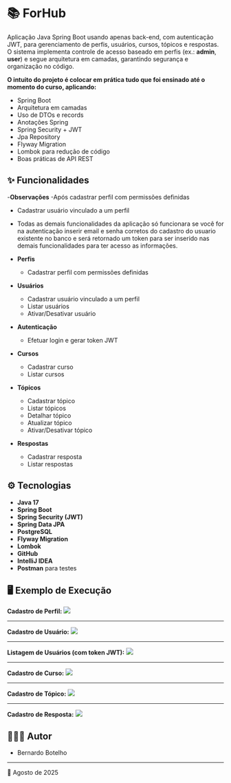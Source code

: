 # 📚 ForHub

Aplicação Java Spring Boot usando apenas back-end, com autenticação JWT, para gerenciamento de perfis, usuários, cursos, tópicos e respostas.  
O sistema implementa controle de acesso baseado em perfis (ex.: **admin**, **user**) e segue arquitetura em camadas, garantindo segurança e organização no código.

**O intuito do projeto é colocar em prática tudo que foi ensinado até o momento do curso, aplicando:**
- Spring Boot
- Arquitetura em camadas
- Uso de DTOs e records
- Anotações Spring
- Spring Security + JWT
- Jpa Repository
- Flyway Migration
- Lombok para redução de código
- Boas práticas de API REST

## ✨ Funcionalidades

-**Observações**
-Após cadastrar perfil com permissões definidas
- Cadastrar usuário vinculado a um perfil
- Todas as demais funcionalidades da aplicação só funcionara se você for na autenticação inserir email e senha corretos do cadastro do usuario existente no banco e será retornado um token para ser inserido nas demais funcionalidades para ter acesso as informações.

- **Perfis**
  - Cadastrar perfil com permissões definidas

- **Usuários**
  - Cadastrar usuário vinculado a um perfil
  - Listar usuários
  - Ativar/Desativar usuário

- **Autenticação**
  - Efetuar login e gerar token JWT

- **Cursos**
  - Cadastrar curso
  - Listar cursos

- **Tópicos**
  - Cadastrar tópico
  - Listar tópicos
  - Detalhar tópico
  - Atualizar tópico
  - Ativar/Desativar tópico

- **Respostas**
  - Cadastrar resposta
  - Listar respostas

## ⚙️ Tecnologias

- **Java 17**
- **Spring Boot**
- **Spring Security (JWT)**
- **Spring Data JPA**
- **PostgreSQL**
- **Flyway Migration**
- **Lombok**
- **GitHub**
- **IntelliJ IDEA**
- **Postman** para testes

## 🖥️ Exemplo de Execução

**Cadastro de Perfil:**
![](imagens/cadastro-usuario.png)

---

**Cadastro de Usuário:**
![](imagens/cadastro-usuario.png)

---

**Listagem de Usuários (com token JWT):**
![](imagens/lista-usuarios.png)

---

**Cadastro de Curso:**
![](imagens/cadastro-curso.png)

---

**Cadastro de Tópico:**
![](imagens/cadastro-topico.png)

---

**Cadastro de Resposta:**
![](imagens/cadastro-resposta.png)

## 👨🏻‍💻 Autor

- Bernardo Botelho

---

📅 Agosto de 2025
